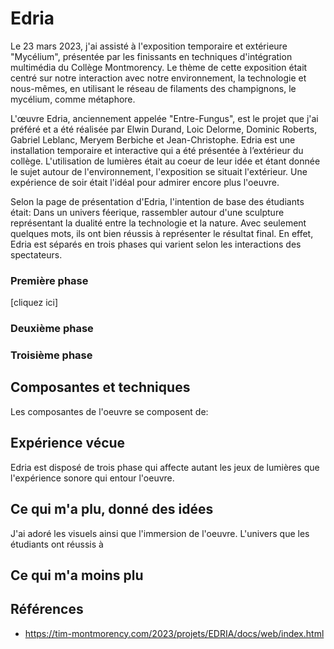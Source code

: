 # Edria
Le 23 mars 2023, j'ai assisté à l'exposition temporaire et extérieure "Mycélium", présentée par les finissants en techniques d'intégration multimédia du Collège Montmorency. Le thème de cette exposition était centré sur notre interaction avec notre environnement, la technologie et nous-mêmes, en utilisant le réseau de filaments des champignons, le mycélium, comme métaphore.

L'œuvre Edria, anciennement appelée "Entre-Fungus", est le projet que j'ai préféré et a été réalisée par Elwin Durand, Loic Delorme, Dominic Roberts, Gabriel Leblanc, Meryem Berbiche et Jean-Christophe. Edria est une installation temporaire et interactive qui a été présentée à l’extérieur du collège. L'utilisation de lumières était au coeur de leur idée et étant donnée le sujet autour de l'environnement, l'exposition se situait l'extérieur. Une expérience de soir était l'idéal pour admirer encore plus l'oeuvre.

Selon la page de présentation d'Edria, l'intention de base des étudiants était: Dans un univers féerique, rassembler autour d'une sculpture représentant la dualité entre la technologie et la nature. Avec seulement quelques mots, ils ont bien réussis à représenter le résultat final. En effet, Edria est séparés en trois phases qui varient selon les interactions des spectateurs.

### Première phase
[cliquez ici]
### Deuxième phase
### Troisième phase

## Composantes et techniques

Les composantes de l'oeuvre se composent de:



## Expérience vécue
Edria est disposé de trois phase qui affecte autant les jeux de lumières que l'expérience sonore qui entour l'oeuvre.


## Ce qui m'a plu, donné des idées
J'ai adoré les visuels ainsi que l'immersion de l'oeuvre. L'univers que les étudiants ont réussis à 


## Ce qui m'a moins plu




## Références
- https://tim-montmorency.com/2023/projets/EDRIA/docs/web/index.html
